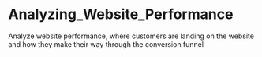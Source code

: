 # Analyzing_Website_Performance
Analyze website performance, where customers are landing on the
website and how they make their way through the conversion
funnel
